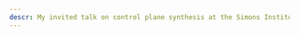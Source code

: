 ```yaml
---
descr: My invited talk on control plane synthesis at the Simons Institute is live (<a href="http://network-programming.org/wfr/?fbclid=IwAR16Ox1e23iw3HLEBjR_AkGMDT1in3p1OQzvSPqo63EVR217Aj9st6cE_UI">watch it here</a>)
---
```

